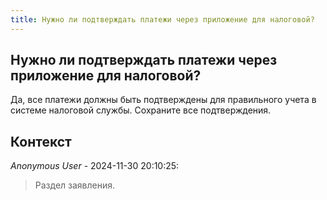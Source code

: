 ```yaml
---
title: Нужно ли подтверждать платежи через приложение для налоговой?
---
```


## Нужно ли подтверждать платежи через приложение для налоговой?

Да, все платежи должны быть подтверждены для правильного учета в системе налоговой службы. Сохраните все подтверждения.

## Контекст

_Anonymous User_ - 2024-11-30 20:10:25:

> Раздел заявления.
